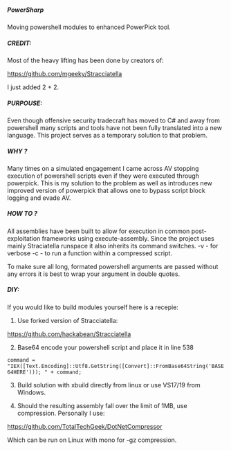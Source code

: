 #####  PowerSharp
Moving powershell modules to enhanced PowerPick tool.

##### CREDIT:

Most of the heavy lifting has been done by creators of:

https://github.com/mgeeky/Stracciatella

I just added 2 + 2. 

#####  PURPOUSE:

Even though offensive security tradecraft has moved to C# and away from powershell many scripts and tools have not been fully translated into a new language.
This project serves as a temporary solution to that problem.

##### WHY ?

Many times on a simulated engagement I came across AV stopping execution of powershell scripts even if they were executed through powerpick.
This is my solution to the problem as well as introduces new improved version of powerpick that allows one to bypass script block logging and evade AV.

##### HOW TO ?

All assemblies have been built to allow for execution in common post-exploitation frameworks using execute-assembly.
Since the project uses mainly Straciatella runspace it also inherits its command switches.
-v - for verbose
-c - to run a function within a compressed script.

To make sure all long, formated powershell arguments are passed without any errors it is best to wrap your argument in double quotes.

##### DIY:

If you would like to build modules yourself here is a recepie:

1) Use forked version of Stracciatella:

https://github.com/hackabean/Stracciatella

2) Base64 encode your powershell script and place it in line 538

`command =  "IEX([Text.Encoding]::Utf8.GetString([Convert]::FromBase64String('BASE64HERE'))); " + command;`

3) Build solution with xbuild directly from linux or use VS17/19 from Windows.

4) Should the resulting assembly fall over the limit of 1MB, use compression. Personally I use:

https://github.com/TotalTechGeek/DotNetCompressor

Which can be run on Linux with mono for -gz compression.


